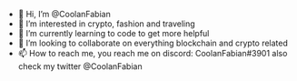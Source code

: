 - 👋 Hi, I’m @CoolanFabian
- 👀 I’m interested in crypto, fashion and traveling 
- 🌱 I’m currently learning to code to get more helpful
- 💞️ I’m looking to collaborate on everything blockchain and crypto related
- 📫 How to reach me, you reach me on discord: CoolanFabian#3901 also check my twitter @CoolanFabian

<!---
CoolanFabian/CoolanFabian is a ✨ special ✨ repository because its `README.md` (this file) appears on your GitHub profile.
You can click the Preview link to take a look at your changes.
--->
